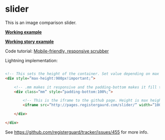 # slider

This is an image comparison slider.

**[Working example](http://pages.registerguard.com/slider/)**

**[Working story example](http://registerguard.com/rg/staging/31724631-110/fair-bob-indya-oregon-says.html.csp)**

Code tutorial: [Mobile-friendly, responsive scrubber](http://demosthenes.info/blog/842/A-Mobile-Ready-Before-And-After-Image-Comparison-UI)

Lightning implementation:

```html

<!-- This sets the height of the container. Set value depending on max height of image. -->
<div style=”max-height:980px!important;”>

    <!-- .mm makes it responsive and the padding-bottom makes it fill the full image -->
    <div class=”mm” style=”padding-bottom:100%;”>

        <!-- This is the iframe to the github page. Height is max height -->
        <iframe src=”http://pages.registergaurd.com/slider/” width=”100%” height=”980” frameBorder=”0” scrolling=”no”></iframe>

    </div>

</div>

```

See https://github.com/registerguard/tracker/issues/455 for more info.